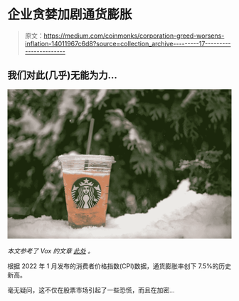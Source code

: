 # 企业贪婪加剧通货膨胀

> 原文：<https://medium.com/coinmonks/corporation-greed-worsens-inflation-14011967c6d8?source=collection_archive---------17----------------------->

## 我们对此(几乎)无能为力…

![](img/d85eb41209103697515d7dde10db60ba.png)

*本文参考了 Vox 的文章* [*此处*](https://www.vox.com/2022/2/20/22943257/inflation-corporations-price-hikes-consumer-price-index) *。*

根据 2022 年 1 月发布的消费者价格指数(CPI)数据，通货膨胀率创下 7.5%的历史新高。

毫无疑问，这不仅在股票市场引起了一些恐慌，而且在加密…